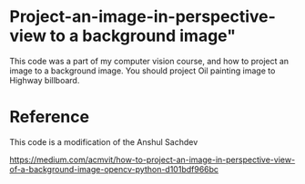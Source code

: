 # Project-an-image-in-perspective-view to a background image"
This code was a part of my computer vision course, and how to project an image to a background image. You should project Oil painting image to Highway billboard.

# Reference
This code is a modification of the Anshul Sachdev 

https://medium.com/acmvit/how-to-project-an-image-in-perspective-view-of-a-background-image-opencv-python-d101bdf966bc

